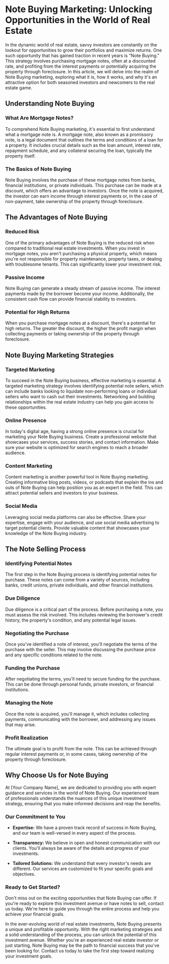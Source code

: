 # Note Buying Marketing: Unlocking Opportunities in the World of Real Estate

In the dynamic world of real estate, savvy investors are constantly on the lookout for opportunities to grow their portfolios and maximize returns. One such opportunity that has gained traction in recent years is "Note Buying." This strategy involves purchasing mortgage notes, often at a discounted rate, and profiting from the interest payments or potentially acquiring the property through foreclosure. In this article, we will delve into the realm of Note Buying marketing, exploring what it is, how it works, and why it's an attractive option for both seasoned investors and newcomers to the real estate game.

## Understanding Note Buying

### What Are Mortgage Notes?
To comprehend Note Buying marketing, it's essential to first understand what a mortgage note is. A mortgage note, also known as a promissory note, is a legal document that outlines the terms and conditions of a loan for a property. It includes crucial details such as the loan amount, interest rate, repayment schedule, and any collateral securing the loan, typically the property itself.

### The Basics of Note Buying
Note Buying involves the purchase of these mortgage notes from banks, financial institutions, or private individuals. This purchase can be made at a discount, which offers an advantage to investors. Once the note is acquired, the investor can earn income through interest payments or, in the case of non-payment, take ownership of the property through foreclosure.

## The Advantages of Note Buying

### Reduced Risk
One of the primary advantages of Note Buying is the reduced risk when compared to traditional real estate investments. When you invest in mortgage notes, you aren't purchasing a physical property, which means you're not responsible for property maintenance, property taxes, or dealing with troublesome tenants. This can significantly lower your investment risk.

### Passive Income
Note Buying can generate a steady stream of passive income. The interest payments made by the borrower become your income. Additionally, the consistent cash flow can provide financial stability to investors.

### Potential for High Returns
When you purchase mortgage notes at a discount, there's a potential for high returns. The greater the discount, the higher the profit margin when collecting payments or taking ownership of the property through foreclosure.

## Note Buying Marketing Strategies

### Targeted Marketing
To succeed in the Note Buying business, effective marketing is essential. A targeted marketing strategy involves identifying potential note sellers, which can include banks looking to liquidate non-performing loans or individual sellers who want to cash out their investments. Networking and building relationships within the real estate industry can help you gain access to these opportunities.

### Online Presence
In today's digital age, having a strong online presence is crucial for marketing your Note Buying business. Create a professional website that showcases your services, success stories, and contact information. Make sure your website is optimized for search engines to reach a broader audience.

### Content Marketing
Content marketing is another powerful tool in Note Buying marketing. Creating informative blog posts, videos, or podcasts that explain the ins and outs of Note Buying can help position you as an expert in the field. This can attract potential sellers and investors to your business.

### Social Media
Leveraging social media platforms can also be effective. Share your expertise, engage with your audience, and use social media advertising to target potential clients. Provide valuable content that showcases your knowledge of the Note Buying industry.

## The Note Selling Process

### Identifying Potential Notes
The first step in the Note Buying process is identifying potential notes for purchase. These notes can come from a variety of sources, including banks, credit unions, private individuals, and other financial institutions.

### Due Diligence
Due diligence is a critical part of the process. Before purchasing a note, you must assess the risk involved. This includes reviewing the borrower's credit history, the property's condition, and any potential legal issues.

### Negotiating the Purchase
Once you've identified a note of interest, you'll negotiate the terms of the purchase with the seller. This may involve discussing the purchase price and any specific conditions related to the note.

### Funding the Purchase
After negotiating the terms, you'll need to secure funding for the purchase. This can be done through personal funds, private investors, or financial institutions.

### Managing the Note
Once the note is acquired, you'll manage it, which includes collecting payments, communicating with the borrower, and addressing any issues that may arise.

### Profit Realization
The ultimate goal is to profit from the note. This can be achieved through regular interest payments or, in some cases, taking ownership of the property through foreclosure.

## Why Choose Us for Note Buying

At [Your Company Name], we are dedicated to providing you with expert guidance and services in the world of Note Buying. Our experienced team of professionals understands the nuances of this unique investment strategy, ensuring that you make informed decisions and reap the benefits.

### Our Commitment to You

- **Expertise:** We have a proven track record of success in Note Buying, and our team is well-versed in every aspect of the process.

- **Transparency:** We believe in open and honest communication with our clients. You'll always be aware of the details and progress of your investments.

- **Tailored Solutions:** We understand that every investor's needs are different. Our services are customized to fit your specific goals and objectives.

### Ready to Get Started?

Don't miss out on the exciting opportunities that Note Buying can offer. If you're ready to explore this investment avenue or have notes to sell, contact us today. We're here to guide you through the entire process and help you achieve your financial goals.

In the ever-evolving world of real estate investments, Note Buying presents a unique and profitable opportunity. With the right marketing strategies and a solid understanding of the process, you can unlock the potential of this investment avenue. Whether you're an experienced real estate investor or just starting, Note Buying may be the path to financial success that you've been looking for. Contact us today to take the first step toward realizing your investment goals.